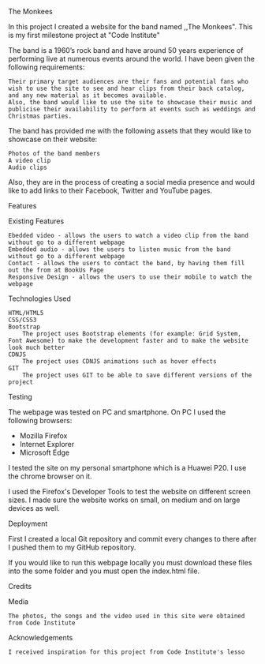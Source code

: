 The Monkees

In this project I created a website for the band named ,,The Monkees".
This is my first milestone project at "Code Institute"


The band is a 1960’s rock band and have around 50 years experience of performing live at numerous events around the world. I have been given the following requirements:

    Their primary target audiences are their fans and potential fans who wish to use the site to see and hear clips from their back catalog, and any new material as it becomes available.
    Also, the band would like to use the site to showcase their music and publicise their availability to perform at events such as weddings and Christmas parties.

The band has provided me with the following assets that they would like to showcase on their website:

    Photos of the band members
    A video clip
    Audio clips

Also, they are in the process of creating a social media presence and would like to add links to their Facebook, Twitter and YouTube pages.


Features

Existing Features

    Ebedded video - allows the users to watch a video clip from the band without go to a different webpage
    Embedded audio - allows the users to listen music from the band without go to a different webpage
    Contact - allows the users to contact the band, by having them fill out the from at BookUs Page
    Responsive Design - allows the users to use their mobile to watch the webpage


Technologies Used

    HTML/HTML5
    CSS/CSS3
    Bootstrap
        The project uses Bootstrap elements (for example: Grid System, Font Awesome) to make the development faster and to make the website look much better
    CDNJS
        The project uses CDNJS animations such as hover effects
    GIT
        The project uses GIT to be able to save different versions of the project
    


Testing

The webpage was tested on PC and smartphone.
On PC I used the following browsers:
* Mozilla Firefox
* Internet Explorer
* Microsoft Edge

I tested the site on my personal smartphone which is a Huawei P20. I use the chrome browser on it.

I used the Firefox's Developer Tools to test the website on different screen sizes.
I made sure the website works on small, on medium and on large devices as well.


Deployment

First I created a local Git repository and commit every changes to there after I pushed them to my GitHub repository.

If you would like to run this webpage locally you must download these files into the some folder and you must open the index.html file.

Credits

Media

    The photos, the songs and the video used in this site were obtained from Code Institute

Acknowledgements

    I received inspiration for this project from Code Institute's lesso
